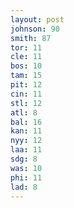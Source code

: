 ```yaml
---
layout: post
johnson: 90
smith: 87
tor: 11
cle: 11
bos: 10
tam: 15
pit: 12
cin: 11
stl: 12
atl: 8
bal: 16
kan: 11
nyy: 12
laa: 11
sdg: 8
was: 10
phi: 11
lad: 8
---
```

